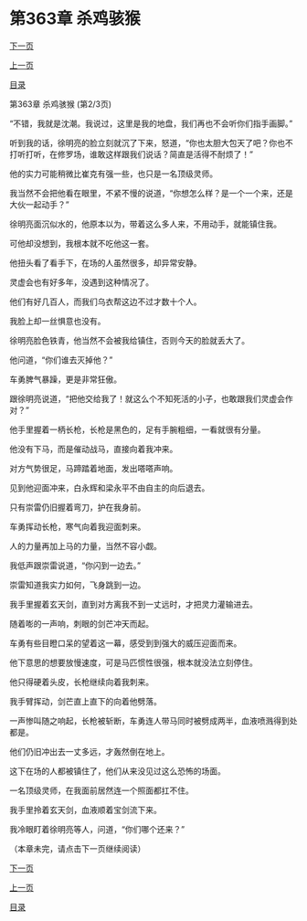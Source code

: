 <h1>第363章    杀鸡骇猴</h1>
            <div><p><a href="./1088_%E7%AC%AC363%E7%AB%A0_%E6%9D%80%E9%B8%A1%E9%AA%87%E7%8C%B4.md">下一页</a></p><p><a href="./1086_%E7%AC%AC363%E7%AB%A0_%E6%9D%80%E9%B8%A1%E9%AA%87%E7%8C%B4.md">上一页</a></p><p><a href="../">目录</a></p></div>
            <div><p>第363章    杀鸡骇猴 (第2/3页)</p><p>“不错，我就是沈潮。我说过，这里是我的地盘，我们再也不会听你们指手画脚。”</p><p>听到我的话，徐明亮的脸立刻就沉了下来，怒道，“你也太胆大包天了吧？你也不打听打听，在修罗场，谁敢这样跟我们说话？简直是活得不耐烦了！”</p><p>他的实力可能稍微比崔克有强一些，也只是一名顶级灵师。</p><p>我当然不会把他看在眼里，不紧不慢的说道，“你想怎么样？是一个一个来，还是大伙一起动手？”</p><p>徐明亮面沉似水的，他原本以为，带着这么多人来，不用动手，就能镇住我。</p><p>可他却没想到，我根本就不吃他这一套。</p><p>他扭头看了看手下，在场的人虽然很多，却异常安静。</p><p>灵虚会也有好多年，没遇到这种情况了。</p><p>他们有好几百人，而我们乌衣帮这边不过才数十个人。</p><p>我脸上却一丝惧意也没有。</p><p>徐明亮脸色铁青，他当然不会被我给镇住，否则今天的脸就丢大了。</p><p>他问道，“你们谁去灭掉他？”</p><p>车勇脾气暴躁，更是非常狂傲。</p><p>跟徐明亮说道，“把他交给我了！就这么个不知死活的小子，也敢跟我们灵虚会作对？”</p><p>他手里握着一柄长枪，长枪是黑色的，足有手腕粗细，一看就很有分量。</p><p>他没有下马，而是催动战马，直接向着我冲来。</p><p>对方气势很足，马蹄踏着地面，发出嗒嗒声响。</p><p>见到他迎面冲来，白永辉和梁永平不由自主的向后退去。</p><p>只有崇雷仍旧握着弯刀，护在我身前。</p><p>车勇挥动长枪，寒气向着我迎面刺来。</p><p>人的力量再加上马的力量，当然不容小觑。</p><p>我低声跟崇雷说道，“你闪到一边去。”</p><p>崇雷知道我实力如何，飞身跳到一边。</p><p>我手里握着玄天剑，直到对方离我不到一丈远时，才把灵力灌输进去。</p><p>随着嘭的一声响，刺眼的剑芒冲天而起。</p><p>车勇有些目瞪口呆的望着这一幕，感受到到强大的威压迎面而来。</p><p>他下意思的想要放慢速度，可是马匹惯性很强，根本就没法立刻停住。</p><p>他只得硬着头皮，长枪继续向着我刺来。</p><p>我手臂挥动，剑芒直上直下的向着他劈落。</p><p>一声惨叫随之响起，长枪被斩断，车勇连人带马同时被劈成两半，血液喷溅得到处都是。</p><p>他们仍旧冲出去一丈多远，才轰然倒在地上。</p><p>这下在场的人都被镇住了，他们从来没见过这么恐怖的场面。</p><p>一名顶级灵师，在我面前居然连一个照面都扛不住。</p><p>我手里拎着玄天剑，血液顺着宝剑流下来。</p><p>我冷眼盯着徐明亮等人，问道，“你们哪个还来？”</p><p>（本章未完，请点击下一页继续阅读）</p></div>
            <div><p><a href="./1088_%E7%AC%AC363%E7%AB%A0_%E6%9D%80%E9%B8%A1%E9%AA%87%E7%8C%B4.md">下一页</a></p><p><a href="./1086_%E7%AC%AC363%E7%AB%A0_%E6%9D%80%E9%B8%A1%E9%AA%87%E7%8C%B4.md">上一页</a></p><p><a href="../">目录</a></p></div>